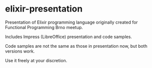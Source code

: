 # elixir-presentation

Presentation of Elixir programming language originally created for Functional Programming Brno meetup.

Includes Impress (LibreOffice) presentation and code samples.

Code samples are not the same as those in presentation now, but both versions work.

Use it freely at your discretion.

